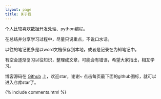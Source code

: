 ```yaml
---
layout: page
title: 关于我 
---
```


个人比较喜欢数据开发处理、python编程。
<p> 
在总结并分享学习过程中，尽量只说重点，不说口水话。
<p> 
以往的笔记更多是以word文档保存到本地，或者是记录在为知笔记中。
<p> 
有空会逐渐复习以往知识，整理成文章，可能会有错误，希望大家指出，相互学习。
<p> 
博客源码在 <a target="_blank" href='https://github.com/sardineYJA/sardineYJA.github.io'>Github</a> 上，欢迎star，谢谢~
点击每页最下面的github图标，就可以进入仓库star了。
<p> 

<p> 


{% include comments.html %}

